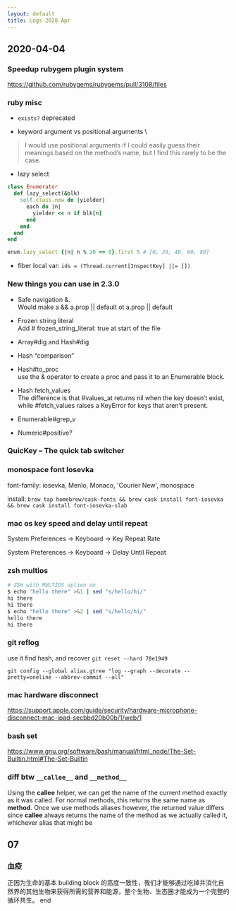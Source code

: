 ```yaml
---
layout: default
title: Logs 2020 Apr
---
```


## 2020-04-04

### Speedup rubygem plugin system
https://github.com/rubygems/rubygems/pull/3108/files

### ruby misc
- `exists?`
deprecated

- keyword argument vs positional arguments \
> I would use positional arguments if I could easily guess their meanings based on the method’s name, but I find this rarely to be the case.

- lazy select
```ruby
class Enumerator 
  def lazy_select(&blk)
    self.class.new do |yielder| 
      each do |n| 
        yielder << n if blk[n]
      end 
    end 
  end 
end

enum.lazy_select {|n| n % 20 == 0}.first 5 # [0, 20, 40, 60, 80]
```

- fiber local var:
`ids = (Thread.current[InspectKey] ||= [])`

### New things you can use in 2.3.0
- Safe navigation &. \
Would make a && a.prop || default ot a.prop || default

- Frozen string literal \
Add # frozen_string_literal: true at start of the file

- Array#dig and Hash#dig

- Hash “comparison”

- Hash#to_proc \
use the & operator to create a proc and pass it to an Enumerable block.

- Hash fetch_values \
The difference is that #values_at returns nil when the key doesn’t exist, while #fetch_values raises a KeyError for keys that aren’t present.

- Enumerable#grep_v

- Numeric#positive?


### QuicKey – The quick tab switcher

### monospace font Iosevka

font-family: iosevka, Menlo, Monaco, 'Courier New', monospace

install: `brew tap homebrew/cask-fonts && brew cask install font-iosevka && brew cask install font-iosevka-slab`

### mac os key speed and delay until repeat

System Preferences -> Keyboard -> Key Repeat Rate
 
System Preferences -> Keyboard -> Delay Until Repeat

### zsh multios
```sh
# ZSH with MULTIOS option on
$ echo "hello there" >&1 | sed "s/hello/hi/"
hi there
hi there
$ echo "hello there" >&2 | sed "s/hello/hi/"
hello there
hi there
```

### git reflog
use it find hash, and recover `git reset --hard 78e1949`

`git config --global alias.gtree "log --graph --decorate --pretty=oneline --abbrev-commit --all"`

### mac hardware disconnect
https://support.apple.com/guide/security/hardware-microphone-disconnect-mac-ipad-secbbd20b00b/1/web/1

### bash set
https://www.gnu.org/software/bash/manual/html_node/The-Set-Builtin.html#The-Set-Builtin

### diff btw `__callee__` and `__method__`
Using the __callee__ helper, we can get the name of the current method exactly as it was called. For normal methods, this returns the same name as __method__. Once we use methods aliases however, the returned value differs since __callee__ always returns the name of the method as we actually called it, whichever alias that might be

## 07

### 血疫
正因为生命的基本 building block 的高度一致性，我们才能够通过吃掉并消化自然界的其他生物来获得所需的营养和能源，整个生物、生态圈才能成为一个完整的循环共生。
end
